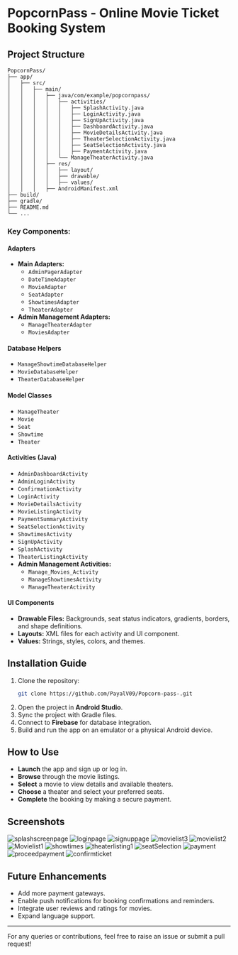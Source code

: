 # PopcornPass - Online Movie Ticket Booking System

## Project Structure

```
PopcornPass/
├── app/
│   ├── src/
│   │   ├── main/
│   │   │   ├── java/com/example/popcornpass/
│   │   │   │   ├── activities/
│   │   │   │   │   ├── SplashActivity.java
│   │   │   │   │   ├── LoginActivity.java
│   │   │   │   │   ├── SignUpActivity.java
│   │   │   │   │   ├── DashboardActivity.java
│   │   │   │   │   ├── MovieDetailsActivity.java
│   │   │   │   │   ├── TheaterSelectionActivity.java
│   │   │   │   │   ├── SeatSelectionActivity.java
│   │   │   │   │   ├── PaymentActivity.java
│   │   │   │   └── ManageTheaterActivity.java
│   │   │   ├── res/
│   │   │   │   ├── layout/
│   │   │   │   ├── drawable/
│   │   │   │   ├── values/
│   │   │   ├── AndroidManifest.xml
├── build/
├── gradle/
├── README.md
└── ...
```

### Key Components:

#### Adapters
- **Main Adapters:**
  - `AdminPagerAdapter`
  - `DateTimeAdapter`
  - `MovieAdapter`
  - `SeatAdapter`
  - `ShowtimesAdapter`
  - `TheaterAdapter`
- **Admin Management Adapters:**
  - `ManageTheaterAdapter`
  - `MoviesAdapter`

#### Database Helpers
- `ManageShowtimeDatabaseHelper`
- `MovieDatabaseHelper`
- `TheaterDatabaseHelper`

#### Model Classes
- `ManageTheater`
- `Movie`
- `Seat`
- `Showtime`
- `Theater`

#### Activities (Java)
- `AdminDashboardActivity`
- `AdminLoginActivity`
- `ConfirmationActivity`
- `LoginActivity`
- `MovieDetailsActivity`
- `MovieListingActivity`
- `PaymentSummaryActivity`
- `SeatSelectionActivity`
- `ShowtimesActivity`
- `SignUpActivity`
- `SplashActivity`
- `TheaterListingActivity`
- **Admin Management Activities:**
  - `Manage_Movies_Activity`
  - `ManageShowtimesActivity`
  - `ManageTheaterActivity`

#### UI Components
- **Drawable Files:** Backgrounds, seat status indicators, gradients, borders, and shape definitions.
- **Layouts:** XML files for each activity and UI component.
- **Values:** Strings, styles, colors, and themes.

## Installation Guide

1. Clone the repository:
   ```bash
   git clone https://github.com/PayalV09/Popcorn-pass-.git
   ```
2. Open the project in **Android Studio**.
3. Sync the project with Gradle files.
4. Connect to **Firebase** for database integration.
5. Build and run the app on an emulator or a physical Android device.

## How to Use

- **Launch** the app and sign up or log in.
- **Browse** through the movie listings.
- **Select** a movie to view details and available theaters.
- **Choose** a theater and select your preferred seats.
- **Complete** the booking by making a secure payment.


## Screenshots
![splashscreenpage](https://github.com/user-attachments/assets/c1265e80-d0fd-46de-a8dc-16533c3e8daf)
![loginpage](https://github.com/user-attachments/assets/883d055d-322b-4fd4-9c80-2f91e67e9dcf)
![signuppage](https://github.com/user-attachments/assets/618da5b2-3227-43ea-9888-fe5a5b05bb95)
![movielist3](https://github.com/user-attachments/assets/4406eaa2-5558-4385-8e6b-b30451f0b093)
![movielist2](https://github.com/user-attachments/assets/b14be346-4f25-4803-8a40-8ef116e464d9)
![Movielist1](https://github.com/user-attachments/assets/b05bd606-eef8-4edc-b78a-578b3fd705b8)
![showtimes](https://github.com/user-attachments/assets/88a98579-edea-439f-a9e5-b2d658d38300)
![theaterlisting1](https://github.com/user-attachments/assets/6fcf4b92-16be-4c1a-b9e2-b215410619e5)
![seatSelection](https://github.com/user-attachments/assets/ec9aab14-656d-4112-a57c-c60c3e0fa2c8)
![payment](https://github.com/user-attachments/assets/46ba3e5a-8019-47d0-b16e-d3f5c7cbe440)
![proceedpayment](https://github.com/user-attachments/assets/17639eb0-14f0-43e1-8685-e1003b2bdca3)
![confirmticket](https://github.com/user-attachments/assets/d04791ea-dcf8-474f-8efa-c06009fc9fab)


## Future Enhancements

- Add more payment gateways.
- Enable push notifications for booking confirmations and reminders.
- Integrate user reviews and ratings for movies.
- Expand language support.

---

For any queries or contributions, feel free to raise an issue or submit a pull request!

